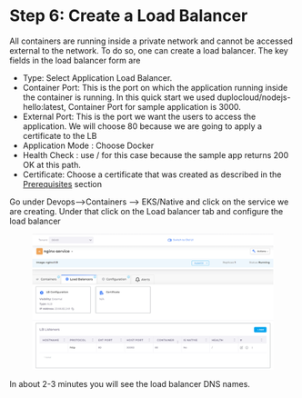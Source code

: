 # Step 6: Create a Load Balancer

All containers are running inside a private network and cannot be accessed external to the network. To do so, one can create a load balancer. The key fields in the load balancer form are

* Type: Select Application Load Balancer.
* Container Port: This is the port on which the application running inside the container is running. In this quick start we used duplocloud/nodejs-hello:latest, Container Port for sample application is 3000.
* External Port: This is the port we want the users to access the application. We will choose 80 because we are going to apply a certificate to the LB
* Application Mode : Choose Docker
* Health Check : use / for this case because the sample app returns 200 OK at this path.
* Certificate: Choose a certificate that was created as described in the [Prerequisites](https://docs.duplocloud.com/docs/aws/prerequisites/acm-certificate) section&#x20;

Go under Devops-->Containers --> EKS/Native and click on the service we are creating. Under that click on the Load balancer tab and configure the load balancer



<div align="left">

<figure><img src="../../../.gitbook/assets/image (27).png" alt=""><figcaption></figcaption></figure>

</div>

In about 2-3 minutes you will see the load balancer DNS names.&#x20;
